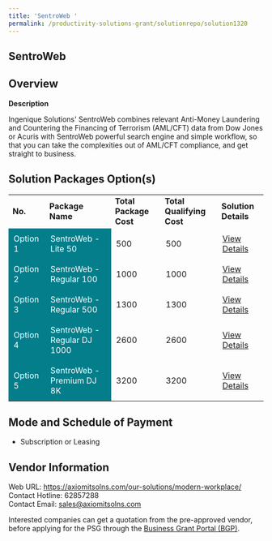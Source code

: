 ```yaml
---
title: 'SentroWeb '
permalink: /productivity-solutions-grant/solutionrepo/solution1320
---
```


## SentroWeb

## Overview

**Description**

Ingenique Solutions' SentroWeb combines relevant Anti-Money Laundering and Countering the Financing of Terrorism (AML/CFT) data from Dow Jones or Acuris with SentroWeb powerful search engine and simple workflow, so that you can take the complexities out of AML/CFT compliance, and get straight to business.

## Solution Packages Option(s)

<table>
<tr>
<td><b>No.</b></td>
<td><b>Package Name</b></td>
<td><b>Total Package Cost</b></td>
<td><b>Total Qualifying Cost</b></td>
<td><b>Solution Details</b></td>
</tr>
<tr>
<td style='padding: 10px; background-color: #037E8A; color: #FFFFFF;'>Option 1</td>
<td style='padding: 10px; background-color: #037E8A; color: #FFFFFF;'>SentroWeb - Lite 50</td>
<td style='padding: 10px;'>500</td>
<td style='padding: 10px;'>500</td>
<td style='padding: 10px;'><a href='https://www.gobusiness.gov.sg/images/psg/Desensitised_Ingenique_20200591_Annex_3_Part_1.pdf' target='_blank'>View Details</a></td>
</tr>
<tr>
<td style='padding: 10px; background-color: #037E8A; color: #FFFFFF;'>Option 2</td>
<td style='padding: 10px; background-color: #037E8A; color: #FFFFFF;'>SentroWeb - Regular 100</td>
<td style='padding: 10px;'>1000</td>
<td style='padding: 10px;'>1000</td>
<td style='padding: 10px;'><a href='https://www.gobusiness.gov.sg/images/psg/Desensitised_Ingenique_20200591_Annex_3_Part_2.pdf' target='_blank'>View Details</a></td>
</tr>
<tr>
<td style='padding: 10px; background-color: #037E8A; color: #FFFFFF;'>Option 3</td>
<td style='padding: 10px; background-color: #037E8A; color: #FFFFFF;'>SentroWeb - Regular 500</td>
<td style='padding: 10px;'>1300</td>
<td style='padding: 10px;'>1300</td>
<td style='padding: 10px;'><a href='https://www.gobusiness.gov.sg/images/psg/Desensitised_Ingenique_20200591_Annex_3_Part_3.pdf' target='_blank'>View Details</a></td>
</tr>
<tr>
<td style='padding: 10px; background-color: #037E8A; color: #FFFFFF;'>Option 4</td>
<td style='padding: 10px; background-color: #037E8A; color: #FFFFFF;'>SentroWeb - Regular DJ 1000</td>
<td style='padding: 10px;'>2600</td>
<td style='padding: 10px;'>2600</td>
<td style='padding: 10px;'><a href='https://www.gobusiness.gov.sg/images/psg/Desensitised_Ingenique_20200591_Annex_3_Part_4.pdf' target='_blank'>View Details</a></td>
</tr>
<tr>
<td style='padding: 10px; background-color: #037E8A; color: #FFFFFF;'>Option 5</td>
<td style='padding: 10px; background-color: #037E8A; color: #FFFFFF;'>SentroWeb - Premium DJ 8K</td>
<td style='padding: 10px;'>3200</td>
<td style='padding: 10px;'>3200</td>
<td style='padding: 10px;'><a href='https://www.gobusiness.gov.sg/images/psg/Desensitised_Ingenique_20200591_Annex_3_Part_5.pdf' target='_blank'>View Details</a></td>
</tr>
</table>

## Mode and Schedule of Payment

 - Subscription or Leasing

## Vendor Information

 Web URL: https://axiomitsolns.com/our-solutions/modern-workplace/ <br>Contact Hotline: 62857288 <br>Contact Email: sales@axiomitsolns.com <br>

Interested companies can get a quotation from the pre-approved vendor, before applying for the PSG through the <a href='https://www.businessgrants.gov.sg/' target='_blank' rel='noopener'>Business Grant Portal (BGP)</a>.

<script src="/jquery/resize-tables.js"></script>
